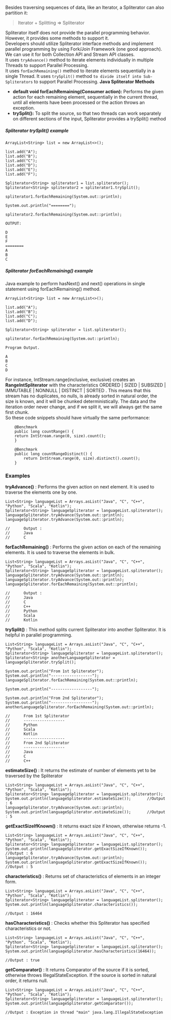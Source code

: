 Besides traversing sequences of data, like an Iterator<T>, a Spliterator<T> can also partition it:
> Iterator + Splitting => Spliterator

Spliterator itself does not provide the parallel programming behavior. However, it provides some methods to support it. <br>
Developers should utilize Spliterator interface methods and implement parallel programming by using Fork/Join Framework (one good approach).<br>
We can use it for both Collection API and Stream API classes.<br>
It uses `tryAdvance()` method to iterate elements individually in multiple Threads to support Parallel Processing.<br>
It uses `forEachRemaining()` method to iterate elements sequentially in a single Thread.
It uses `trySplit()` method `to divide itself into Sub-Spliterators` to support Parallel Processing.
**Java Spliterator Methods**

- **default void forEachRemaining(Consumer action):** Performs the given action for each remaining element, 
  sequentially in the current thread, until all elements have been processed or the action throws an exception.
- **trySplit():** To split the source, so that two threads can work separately on different sections of the input, Spliterator provides a trySplit() method


##### Spliterator trySplit() example
```
ArrayList<String> list = new ArrayList<>();

list.add("A");
list.add("B");
list.add("C");
list.add("D");
list.add("E");
list.add("F");

Spliterator<String> spliterator1 = list.spliterator();
Spliterator<String> spliterator2 = spliterator1.trySplit();

spliterator1.forEachRemaining(System.out::println);

System.out.println("========");

spliterator2.forEachRemaining(System.out::println);

OUTPUT:

D
E
F
========
A
B
C
```

##### Spliterator forEachRemaining() example
Java example to perform hasNext() and next() operations in single statement using forEachRemaining() method.

```
ArrayList<String> list = new ArrayList<>();

list.add("A");
list.add("B");
list.add("C");
list.add("D");

Spliterator<String> spliterator = list.spliterator();

spliterator.forEachRemaining(System.out::println);

Program Output.

A
B
C
D
```


For instance, IntStream.range(inclusive, exclusive) creates an **RangeIntSpliterator** 
with the characteristics ORDERED | SIZED | SUBSIZED | IMMUTABLE | NONNULL | DISTINCT | SORTED .
This means that this stream has no duplicates, no nulls, is already sorted in natural order, the size is known, 
and it will be chunked deterministically. The data and the iteration order never change, and if we split it, we will always get the same first chunk.<br>
So these code snippets should have virtually the same performance:
```
    @Benchmark
    public long countRange() {
    return IntStream.range(0, size).count();
    }

    @Benchmark
    public long countRangeDistinct() {
        return IntStream.range(0, size).distinct().count();
    }
```

### Examples

**tryAdvance()** : Performs the given action on next element. It is used to traverse the elements one by one.
```
List<String> languageList = Arrays.asList("Java", "C", "C++", "Python", "Scala", "Kotlin");
Spliterator<String> languageSpliterator = languageList.spliterator();
languageSpliterator.tryAdvance(System.out::println);
languageSpliterator.tryAdvance(System.out::println);
         
//      Output : 
//      Java
//      C
```

**forEachRemaining()** : Performs the given action on each of the remaining elements. It is used to traverse the elements in bulk.
```
List<String> languageList = Arrays.asList("Java", "C", "C++", "Python", "Scala", "Kotlin");
Spliterator<String> languageSpliterator = languageList.spliterator();
languageSpliterator.tryAdvance(System.out::println);
languageSpliterator.tryAdvance(System.out::println);
languageSpliterator.forEachRemaining(System.out::println);
         
//      Output : 
//      Java
//      C
//      C++
//      Python
//      Scala
//      Kotlin
```

**trySplit()** : This method splits current Spliterator into another Spliterator. It is helpful in parallel programming.
```
List<String> languageList = Arrays.asList("Java", "C", "C++", "Python", "Scala", "Kotlin");
Spliterator<String> languageSpliterator = languageList.spliterator();
Spliterator<String> anotherLanguageSpliterator = languageSpliterator.trySplit();
 
System.out.println("From 1st Spliterator");
System.out.println("------------------");
languageSpliterator.forEachRemaining(System.out::println);
         
System.out.println("------------------");
         
System.out.println("From 2nd Spliterator");
System.out.println("------------------");
anotherLanguageSpliterator.forEachRemaining(System.out::println);
                 
//      From 1st Spliterator
//      ------------------
//      Python
//      Scala
//      Kotlin
//      ------------------
//      From 2nd Spliterator
//      ------------------
//      Java
//      C
//      C++
```

**estimateSize()** : It returns the estimate of number of elements yet to be traversed by the Spliterator
```
List<String> languageList = Arrays.asList("Java", "C", "C++", "Python", "Scala", "Kotlin");
Spliterator<String> languageSpliterator = languageList.spliterator();
System.out.println(languageSpliterator.estimateSize());       //Output : 6
languageSpliterator.tryAdvance(System.out::println);
System.out.println(languageSpliterator.estimateSize());       //Output : 5
```

**getExactSizeIfKnown()** : It returns exact size if known, otherwise returns -1.
```
List<String> languageList = Arrays.asList("Java", "C", "C++", "Python", "Scala", "Kotlin");
Spliterator<String> languageSpliterator = languageList.spliterator();
System.out.println(languageSpliterator.getExactSizeIfKnown());       //Output : 6
languageSpliterator.tryAdvance(System.out::println);
System.out.println(languageSpliterator.getExactSizeIfKnown());       //Output : 5
```

**characteristics()** : Returns set of characteristics of elements in an integer form.
```
List<String> languageList = Arrays.asList("Java", "C", "C++", "Python", "Scala", "Kotlin");
Spliterator<String> languageSpliterator = languageList.spliterator();
System.out.println(languageSpliterator.characteristics());
         
//Output : 16464
```

**hasCharacteristics()** : Checks whether this Spliterator has specified characteristics or not.
```
List<String> languageList = Arrays.asList("Java", "C", "C++", "Python", "Scala", "Kotlin");
Spliterator<String> languageSpliterator = languageList.spliterator();
System.out.println(languageSpliterator.hasCharacteristics(16464));
         
//Output : true
```

**getComparator()** : It returns Comparator of the source if it is sorted, otherwise throws IllegalStateException. 
If the source is sorted in natural order, it returns null.
```
List<String> languageList = Arrays.asList("Java", "C", "C++", "Python", "Scala", "Kotlin");
Spliterator<String> languageSpliterator = languageList.spliterator();
System.out.println(languageSpliterator.getComparator());
         
//Output : Exception in thread "main" java.lang.IllegalStateException
```
